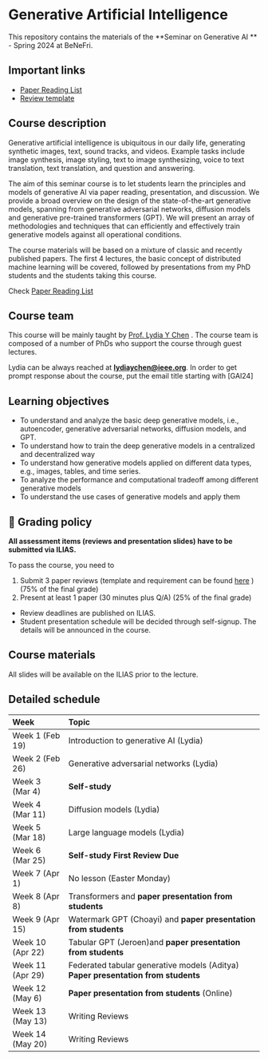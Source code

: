 # Generative Artificial Intelligence


This repository contains the materials of the  **Seminar on Generative AI ** - Spring 2024 at BeNeFri.



##  <a name='Importantlinks'></a>Important links

- [Paper Reading List](PaperList.md)
- [Review template](review.md)




##  <a name='Coursedescription'></a>Course description

Generative artificial intelligence is ubiquitous in our daily life, generating synthetic images, text, sound tracks, and videos. Example tasks include image synthesis, image styling, text to image synthesizing, voice to text translation, text translation, and question and answering.

The aim of this seminar course is to let students learn the principles and models of generative AI via paper reading, presentation, and discussion. We provide a broad overview on the design of the state-of-the-art generative models, spanning from generative adversarial networks, diffusion models and generative pre-trained transformers (GPT). We will present an array of methodologies and techniques that can efficiently and effectively train generative models against all operational conditions.

The course materials will be based on a mixture of classic and recently published papers. The first 4 lectures, the basic concept of distributed machine learning will be covered, followed by presentations from my PhD students and the students taking this course.



Check [Paper Reading List](PaperList.md)


##  <a name='Courseteam'></a>Course team
This course will be mainly taught by [Prof. Lydia Y Chen]([https://lydiaychen.github.io/]) . The course team is composed of a number of PhDs  who support the course through guest lectures.


Lydia can be always reached at **lydiaychen@ieee.org**. In order to get prompt response about the course, put the email title starting with [GAI24]

##  <a name='Learningobjectives'></a>Learning objectives
- To understand and analyze the basic deep generative models, i.e., autoencoder, generative adversarial networks, diffusion models, and GPT.
- To understand how to train the deep generative models in a centralized and decentralized way
- To understand how generative models applied on different data types, e.g., images, tables, and time series.
- To analyze the performance and computational tradeoff among different generative models
- To understand the use cases of generative models and apply them 

##  <a name='grading'></a>:dart: Grading policy
**All assessment items (reviews and presentation slides) have to be submitted via ILIAS.**

To pass the course, you need to
1. Submit 3 paper reviews (template and requirement can be found [here](review.md) ) (75\% of the final grade)
2. Present at least 1 paper (30 minutes plus Q/A) (25\% of the final grade)
   
* Review deadlines are published on ILIAS.
* Student presentation schedule will be decided through self-signup. The details will be announced in the course. 
   
##  <a name='Materials'></a>Course materials

All slides will be available on the ILIAS prior to the lecture.

##  <a name='Detailedschedule'></a>Detailed schedule


**Week**|**Topic**
:-----|:-----
Week 1 (Feb 19) | Introduction to generative AI  (Lydia)
Week 2 (Feb 26) | Generative adversarial networks (Lydia)
Week 3 (Mar 4)|   **Self-study** 
Week 4 (Mar 11)| Diffusion models  (Lydia)
Week 5 (Mar 18)| Large language models  (Lydia)
Week 6 (Mar 25)| **Self-study**  **First Review Due** 
Week 7 (Apr 1)|No lesson  (Easter Monday)
Week 8 (Apr 8)| Transformers and **paper presentation from students**
Week 9 (Apr 15)| Watermark GPT (Choayi) and **paper presentation from students**
Week 10 (Apr 22)| Tabular GPT (Jeroen)and **paper presentation from students**
Week 11 (Apr 29)| Federated tabular generative models (Aditya) **Paper presentation from students**
Week 12 (May 6)|  **Paper presentation from students** (Online)
Week 13 (May 13)| Writing Reviews
Week 14 (May 20)|Writing Reviews

